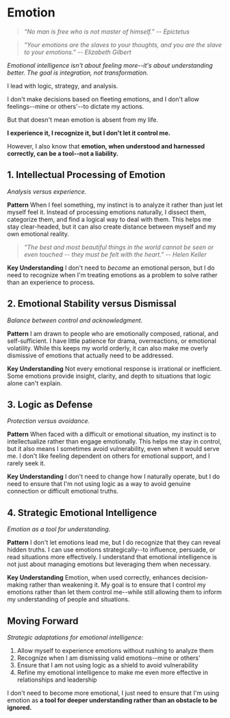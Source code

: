 # Emotion

> *“No man is free who is not master of himself.” -- Epictetus*

> *"Your emotions are the slaves to your thoughts, and you are the slave to your emotions." -- Elizabeth Gilbert*

*Emotional intelligence isn't about feeling more--it's about understanding better. The goal is integration, not transformation.*

I lead with logic, strategy, and analysis.

I don't make decisions based on fleeting emotions, and I don't allow feelings--mine or others'--to dictate my actions.

But that doesn't mean emotion is absent from my life.

**I experience it, I recognize it, but I don't let it control me.**

However, I also know that **emotion, when understood and harnessed correctly, can be a tool--not a liability.**

## 1. Intellectual Processing of Emotion

*Analysis versus experience.*

**Pattern**
When I feel something, my instinct is to analyze it rather than just let myself feel it. Instead of processing emotions naturally, I dissect them, categorize them, and find a logical way to deal with them. This helps me stay clear-headed, but it can also create distance between myself and my own emotional reality.

> *"The best and most beautiful things in the world cannot be seen or even touched -- they must be felt with the heart." -- Helen Keller*

**Key Understanding**
I don't need to *become* an emotional person, but I do need to recognize when I'm treating emotions as a problem to solve rather than an experience to process.

## 2. Emotional Stability versus Dismissal

*Balance between control and acknowledgment.*

**Pattern**
I am drawn to people who are emotionally composed, rational, and self-sufficient. I have little patience for drama, overreactions, or emotional volatility. While this keeps my world orderly, it can also make me overly dismissive of emotions that actually need to be addressed.

**Key Understanding**
Not every emotional response is irrational or inefficient. Some emotions provide insight, clarity, and depth to situations that logic alone can't explain.

## 3. Logic as Defense

*Protection versus avoidance.*

**Pattern**
When faced with a difficult or emotional situation, my instinct is to intellectualize rather than engage emotionally. This helps me stay in control, but it also means I sometimes avoid vulnerability, even when it would serve me. I don't like feeling dependent on others for emotional support, and I rarely seek it.

**Key Understanding**
I don't need to change how I naturally operate, but I do need to ensure that I'm not using logic as a way to avoid genuine connection or difficult emotional truths.

## 4. Strategic Emotional Intelligence

*Emotion as a tool for understanding.*

**Pattern**
I don't let emotions lead me, but I do recognize that they can reveal hidden truths. I can use emotions strategically--to influence, persuade, or read situations more effectively. I understand that emotional intelligence is not just about managing emotions but leveraging them when necessary.

**Key Understanding**
Emotion, when used correctly, enhances decision-making rather than weakening it. My goal is to ensure that I control my emotions rather than let them control me--while still allowing them to inform my understanding of people and situations.

## Moving Forward

*Strategic adaptations for emotional intelligence:*

1.  Allow myself to experience emotions without rushing to analyze them
2.  Recognize when I am dismissing valid emotions--mine or others'
3.  Ensure that I am not using logic as a shield to avoid vulnerability
4.  Refine my emotional intelligence to make me even more effective in relationships and leadership

I don't need to become more emotional, I just need to ensure that I'm using emotion as **a tool for deeper understanding rather than an obstacle to be ignored.**